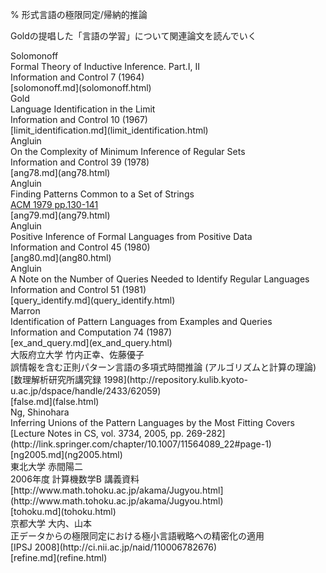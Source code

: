 % 形式言語の極限同定/帰納的推論

Goldの提唱した「言語の学習」について関連論文を読んでいく

<section>
<div class="author">Solomonoff</div>
<div class="title">Formal Theory of Inductive Inference. Part.I, II</div>
<div class="public">Information and Control 7 (1964)</div>
<div class="note">[solomonoff.md](solomonoff.html)</div></section>

<section>
<div class="author">Gold</div>
<div class="title">Language Identification in the Limit</div>
<div class="public">Information and Control 10 (1967)</div>
<div class="note">[limit_identification.md](limit_identification.html)</div></section>

<section>
<div class="author">Angluin</div>
<div class="title">On the Complexity of Minimum Inference of Regular Sets</div>
<div class="public">Information and Control 39 (1978)</div>
<div class="note">[ang78.md](ang78.html)</div></section>

<section>
<div class="author">Angluin</div>
<div class="title">Finding Patterns Common to a Set of Strings</div>
<div class="public"><a href="http://dl.acm.org/citation.cfm?id=804406">ACM 1979 pp.130-141</a></div>
<div class="note">[ang79.md](ang79.html)</div></section>

<section>
<div class="author">Angluin</div>
<div class="title">Positive Inference of Formal Languages from Positive Data</div>
<div class="public">Information and Control 45 (1980)</div>
<div class="note">[ang80.md](ang80.html)</div></section>

<section>
<div class="author">Angluin</div>
<div class="title">A Note on the Number of Queries Needed to Identify Regular Languages</div>
<div class="public">Information and Control 51 (1981)</div>
<div class="note">[query_identify.md](query_identify.html)</div></section>

<section>
<div class="author">Marron</div>
<div class="title">Identification of Pattern Languages from Examples and Queries</div>
<div class="public">Information and Computation 74 (1987)</div>
<div class="note">[ex_and_query.md](ex_and_query.html)</div></section>

<section>
<div class="author">大阪府立大学 竹内正幸、佐藤優子</div>
<div class="title">誤情報を含む正則パターン言語の多項式時間推論 (アルゴリズムと計算の理論)</div>
<div class="public">[数理解析研究所講究録 1998](http://repository.kulib.kyoto-u.ac.jp/dspace/handle/2433/62059)</div>
<div class="note">[false.md](false.html)</div></section>

<section>
<div class="author">Ng, Shinohara</div>
<div class="title">Inferring Unions of the Pattern Languages by the Most Fitting Covers</div>
<div class="public">[Lecture Notes in CS, vol. 3734, 2005, pp. 269&#45;282](http://link.springer.com/chapter/10.1007/11564089_22#page-1)</div>
<div class="note">[ng2005.md](ng2005.html)</div></section>

<section>
<div class="author">東北大学 赤間陽二</div>
<div class="title">2006年度 計算機数学B 講義資料</div>
<div class="public">[http://www.math.tohoku.ac.jp/akama/Jugyou.html](http://www.math.tohoku.ac.jp/akama/Jugyou.html)</div>
<div class="note">[tohoku.md](tohoku.html)</div></section>

<section>
<div class="author">京都大学 大内、山本</div>
<div class="title">正データからの極限同定における極小言語戦略への精密化の適用</div>
<div class="public">[IPSJ 2008](http://ci.nii.ac.jp/naid/110006782676)</div>
<div class="note">[refine.md](refine.html)</div></section>

